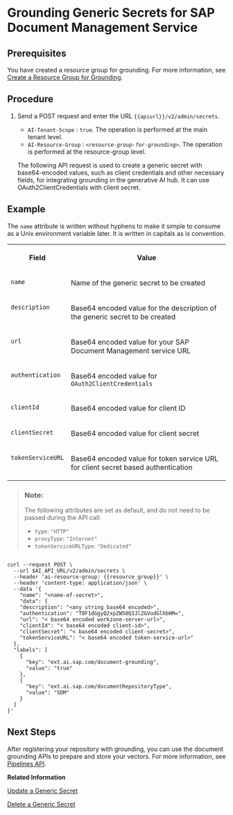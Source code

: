 <!-- copy9bc02ba4cb7346afab8c645c5f472e50 -->

# Grounding Generic Secrets for SAP Document Management Service



<a name="copy9bc02ba4cb7346afab8c645c5f472e50__section_udx_nph_fdc"/>

## Prerequisites

You have created a resource group for grounding. For more information, see [Create a Resource Group for Grounding](create-a-resource-group-for-grounding-e32efa5.md).



## Procedure

1.  Send a POST request and enter the URL `{{apiurl}}/v2/admin/secrets`.

    -   `AI-Tenant-Scope` : `true`. The operation is performed at the main tenant level.
    -   `AI-Resource-Group` : <code><i class="varname">&lt;resource-group-for-grounding&gt;</i></code>. The operation is performed at the resource-group level.

    The following API request is used to create a generic secret with base64-encoded values, such as client credentials and other necessary fields, for integrating grounding in the generative AI hub. It can use OAuth2ClientCredentials with client secret.




<a name="copy9bc02ba4cb7346afab8c645c5f472e50__section_ytf_w5v_c2c"/>

## Example

The `name` attribute is written without hyphens to make it simple to consume as a Unix environment variable later. It is written in capitals as is convention.


<table>
<tr>
<th valign="top">

Field

</th>
<th valign="top">

Value

</th>
</tr>
<tr>
<td valign="top">

`name` 

</td>
<td valign="top">

Name of the generic secret to be created

</td>
</tr>
<tr>
<td valign="top">

`description` 

</td>
<td valign="top">

Base64 encoded value for the description of the generic secret to be created

</td>
</tr>
<tr>
<td valign="top">

`url` 

</td>
<td valign="top">

Base64 encoded value for your SAP Document Management service URL

</td>
</tr>
<tr>
<td valign="top">

`authentication` 

</td>
<td valign="top">

Base64 encoded value for `OAuth2ClientCredentials` 

</td>
</tr>
<tr>
<td valign="top">

`clientId` 

</td>
<td valign="top">

Base64 encoded value for client ID

</td>
</tr>
<tr>
<td valign="top">

`clientSecret` 

</td>
<td valign="top">

Base64 encoded value for client secret

</td>
</tr>
<tr>
<td valign="top">

`tokenServiceURL` 

</td>
<td valign="top">

Base64 encoded value for token service URL for client secret based authentication

</td>
</tr>
</table>

> ### Note:  
> The following attributes are set as default, and do not need to be passed during the API call:
> 
> -   `type`: `"HTTP"`
> -   `proxyType`: `"Internet"`
> -   `tokenServiceURLType`: `"Dedicated"`

```
 
curl --request POST \ 
  --url $AI_API_URL/v2/admin/secrets \ 
  --header 'ai-resource-group: {{resource_group}}' \ 
  --header 'content-type: application/json' \ 
  --data '{ 
    "name": "<name-of-secret>", 
    "data": { 
    "description": "<any string base64 encoded>", 
    "authentication": "T0F1dGgyQ2xpZW50Q3JlZGVudGlhbHM=", 
    "url": "< base64 encoded workzone-server-url>", 
    "clientId": "< base64 encoded client-id>", 
    "clientSecret": "< base64 encoded client-secret>", 
    "tokenServiceURL": "< base64 encoded token-service-url>" 
  }, 
  "labels": [ 
    { 
      "key": "ext.ai.sap.com/document-grounding", 
      "value": "true" 
    }, 
    { 
      "key": "ext.ai.sap.com/documentRepositoryType", 
      "value": "SDM" 
    } 
  ] 
}'
```



<a name="copy9bc02ba4cb7346afab8c645c5f472e50__section_m4v_r1z_3gc"/>

## Next Steps

After registering your repository with grounding, you can use the document grounding APIs to prepare and store your vectors. For more information, see [Pipelines API](pipelines-api-d8cc0e3.md).

**Related Information**  


[Update a Generic Secret](update-a-generic-secret-b5d5970.md "")

[Delete a Generic Secret](delete-a-generic-secret-d5d5187.md "")

